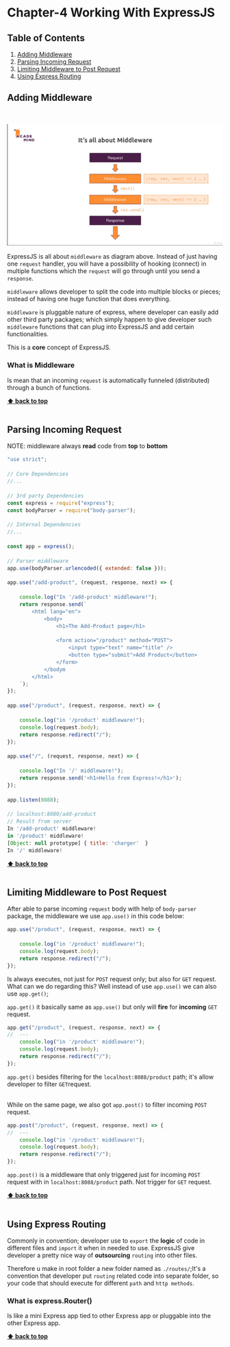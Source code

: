 # Chapter-4 Working With ExpressJS

## Table of Contents
1. [Adding Middleware](#adding-middleware)
2. [Parsing Incoming Request](#parsing-incoming-request)
3. [Limiting Middleware to Post Request](#limiting-middleware-to-post-request)
4. [Using Express Routing](#using-express-routing)

## Adding Middleware
<br />

![chapter-4-1.png](./images/chapter-4-1.png "All about Middleware")

ExpressJS is all about `middleware` as diagram above. Instead of just having one
`request` handler, you will have a possibility of hooking (connect) in multiple
functions which the `request` will go through until you send a `response`.

`middleware` allows developer to split the code into multiple blocks or pieces;
instead of having one huge function that does everything.

`middleware` is pluggable nature of express, where developer can easily add
other third party packages; which simply happen to give developer such
`middleware` functions that can plug into ExpressJS and add certain
functionalities.

This is a **core** concept of ExpressJS.

### What is Middleware

Is mean that an incoming `request` is automatically funneled (distributed)
through a bunch of functions.

**[⬆ back to top](#table-of-contents)**
<br/>
<br/>

## Parsing Incoming Request

NOTE: middleware always **read** code from **top** to **bottom**

```javascript
"use strict";

// Core Dependencies
//...

// 3rd party Dependencies
const express = require("express");
const bodyParser = require("body-parser");

// Internal Dependencies
//...

const app = express();

// Parser middleware
app.use(bodyParser.urlencoded({ extended: false }));

app.use("/add-product", (request, response, next) => {

    console.log("In '/add-product' middleware!");
    return response.send(`
        <html lang="en">
            <body>
                <h1>The Add-Product page</h1>

                <form action="/product" method="POST">
                    <input type="text" name="title" />
                    <button type="submit">Add Product</button>
                </form>
            </bodym
        </html>
    `);
});

app.use("/product", (request, response, next) => {

    console.log("in '/product' middleware!");
    console.log(request.body);
    return response.redirect("/");
});

app.use("/", (request, response, next) => {

    console.log("In '/' middleware!");
    return response.send('<h1>Hello from Express!</h1>');
});

app.listen(8088);

// localhost:8080/add-product
// Result from server
In '/add-product' middleware!
in '/product' middleware!
[Object: null prototype] { title: 'charger'  }
In '/' middleware!
```

**[⬆ back to top](#table-of-contents)**
<br/>
<br/>

## Limiting Middleware to Post Request

After able to parse incoming `request` body with help of `body-parser` package,
the middleware we use `app.use()` in this code below:

```javascript
app.use("/product", (request, response, next) => {

    console.log("in '/product' middleware!");
    console.log(request.body);
    return response.redirect("/");
});
```

Is always executes, not just for `POST` request only; but also for `GET`
request. What can we do regarding this?  Well instead of use `app.use()` we can
also use `app.get()`;

`app.get()` it basically same as `app.use()` but only will **fire** for
**incoming** `GET` request.

```javascript
app.get("/product", (request, response, next) => {
//  ---
    console.log("in '/product' middleware!");
    console.log(request.body);
    return response.redirect("/");
});
```
`app.get()` besides filtering for the `localhost:8088/product` path; it's allow
developer to filter `GET`request.
<br />
<br />

While on the same page, we also got `app.post()` to filter incoming `POST`
request.

```javascript
app.post("/product", (request, response, next) => {
//  ---
    console.log("in '/product' middleware!");
    console.log(request.body);
    return response.redirect("/");
});
```
`app.post()` is a middleware that only triggered just for incoming `POST` request
with in `localhost:8088/product` path. Not trigger for `GET` request.


**[⬆ back to top](#table-of-contents)**
<br/>
<br/>

## Using Express Routing

Commonly in convention; developer use to `export` the **logic** of code in
different files and `import` it when in needed to use. ExpressJS give developer
a pretty nice way of **outsourcing** `routing` into other files.

Therefore u make in root folder a new folder named as `./routes/`;It's
a convention that developer put `routing` related code into separate folder, so
your code that should execute for different `path` and `http methods`.

### What is express.Router()

Is like a mini Express app tied to other Express app or pluggable into the other
Express app.

**[⬆ back to top](#table-of-contents)**
<br/>
<br/>

